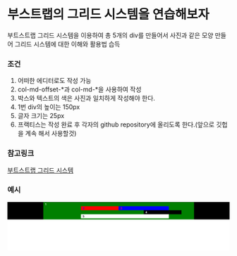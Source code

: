 부스트랩의 그리드 시스템을 연습해보자
=====================================

부트스트랩 그리드 시스템을 이용하여 총 5개의 div를 만들어서 사진과 같은 모양 만들어 
그리드 시스템에 대한 이해와 활용법 습득

### 조건

1. 어떠한 에디터로도 작성 가능
2. col-md-offset-*과 col-md-*을 사용하여 작성
3. 박스와 텍스트의 색은 사진과 일치하게 작성해야 한다.
4. 1번 div의 높이는 150px
5. 글자 크기는 25px
6. 프랙티스는 작성 완료 후 각자의 github repository에 올리도록 한다.(앞으로 깃헙을 계속 해서 사용할것)

### 참고링크
[부트스트랩 그리드 시스템](http://bootstrapk.com/css/#grid)

### 예시
![ex_screenshot](./grid.png)